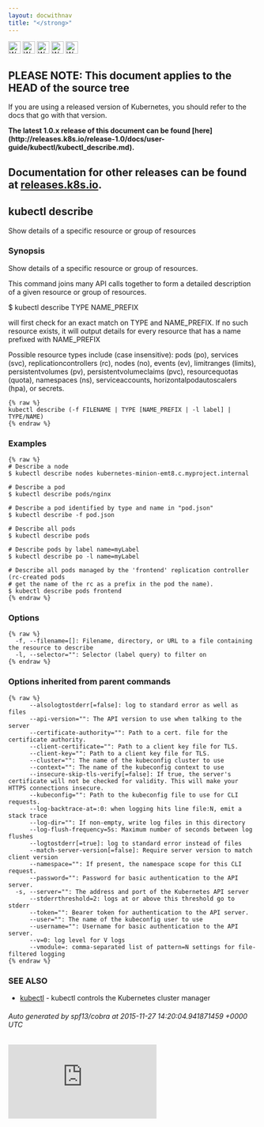 ```yaml
---
layout: docwithnav
title: "</strong>"
---
```

<!-- BEGIN MUNGE: UNVERSIONED_WARNING -->

<!-- BEGIN STRIP_FOR_RELEASE -->

<img src="http://kubernetes.io/img/warning.png" alt="WARNING"
     width="25" height="25">
<img src="http://kubernetes.io/img/warning.png" alt="WARNING"
     width="25" height="25">
<img src="http://kubernetes.io/img/warning.png" alt="WARNING"
     width="25" height="25">
<img src="http://kubernetes.io/img/warning.png" alt="WARNING"
     width="25" height="25">
<img src="http://kubernetes.io/img/warning.png" alt="WARNING"
     width="25" height="25">

<h2>PLEASE NOTE: This document applies to the HEAD of the source tree</h2>

If you are using a released version of Kubernetes, you should
refer to the docs that go with that version.

<strong>
The latest 1.0.x release of this document can be found
[here](http://releases.k8s.io/release-1.0/docs/user-guide/kubectl/kubectl_describe.md).

Documentation for other releases can be found at
[releases.k8s.io](http://releases.k8s.io).
</strong>
--

<!-- END STRIP_FOR_RELEASE -->

<!-- END MUNGE: UNVERSIONED_WARNING -->

## kubectl describe

Show details of a specific resource or group of resources

### Synopsis


Show details of a specific resource or group of resources.

This command joins many API calls together to form a detailed description of a
given resource or group of resources.

$ kubectl describe TYPE NAME_PREFIX

will first check for an exact match on TYPE and NAME_PREFIX. If no such resource
exists, it will output details for every resource that has a name prefixed with NAME_PREFIX

Possible resource types include (case insensitive): pods (po), services (svc),
replicationcontrollers (rc), nodes (no), events (ev), limitranges (limits),
persistentvolumes (pv), persistentvolumeclaims (pvc), resourcequotas (quota),
namespaces (ns), serviceaccounts, horizontalpodautoscalers (hpa), or secrets.

```
{% raw %}
kubectl describe (-f FILENAME | TYPE [NAME_PREFIX | -l label] | TYPE/NAME)
{% endraw %}
```

### Examples

```
{% raw %}
# Describe a node
$ kubectl describe nodes kubernetes-minion-emt8.c.myproject.internal

# Describe a pod
$ kubectl describe pods/nginx

# Describe a pod identified by type and name in "pod.json"
$ kubectl describe -f pod.json

# Describe all pods
$ kubectl describe pods

# Describe pods by label name=myLabel
$ kubectl describe po -l name=myLabel

# Describe all pods managed by the 'frontend' replication controller (rc-created pods
# get the name of the rc as a prefix in the pod the name).
$ kubectl describe pods frontend
{% endraw %}
```

### Options

```
{% raw %}
  -f, --filename=[]: Filename, directory, or URL to a file containing the resource to describe
  -l, --selector="": Selector (label query) to filter on
{% endraw %}
```

### Options inherited from parent commands

```
{% raw %}
      --alsologtostderr[=false]: log to standard error as well as files
      --api-version="": The API version to use when talking to the server
      --certificate-authority="": Path to a cert. file for the certificate authority.
      --client-certificate="": Path to a client key file for TLS.
      --client-key="": Path to a client key file for TLS.
      --cluster="": The name of the kubeconfig cluster to use
      --context="": The name of the kubeconfig context to use
      --insecure-skip-tls-verify[=false]: If true, the server's certificate will not be checked for validity. This will make your HTTPS connections insecure.
      --kubeconfig="": Path to the kubeconfig file to use for CLI requests.
      --log-backtrace-at=:0: when logging hits line file:N, emit a stack trace
      --log-dir="": If non-empty, write log files in this directory
      --log-flush-frequency=5s: Maximum number of seconds between log flushes
      --logtostderr[=true]: log to standard error instead of files
      --match-server-version[=false]: Require server version to match client version
      --namespace="": If present, the namespace scope for this CLI request.
      --password="": Password for basic authentication to the API server.
  -s, --server="": The address and port of the Kubernetes API server
      --stderrthreshold=2: logs at or above this threshold go to stderr
      --token="": Bearer token for authentication to the API server.
      --user="": The name of the kubeconfig user to use
      --username="": Username for basic authentication to the API server.
      --v=0: log level for V logs
      --vmodule=: comma-separated list of pattern=N settings for file-filtered logging
{% endraw %}
```

### SEE ALSO

* [kubectl](kubectl.html)	 - kubectl controls the Kubernetes cluster manager

###### Auto generated by spf13/cobra at 2015-11-27 14:20:04.941871459 +0000 UTC

<!-- BEGIN MUNGE: GENERATED_ANALYTICS -->
[![Analytics](https://kubernetes-site.appspot.com/UA-36037335-10/GitHub/docs/user-guide/kubectl/kubectl_describe.md?pixel)]()
<!-- END MUNGE: GENERATED_ANALYTICS -->

